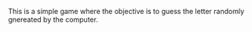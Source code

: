 This is a simple game where the objective is to guess the letter randomly gnereated by the computer.

